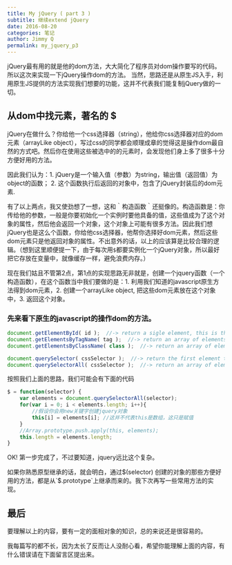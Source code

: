 ```yaml
---
title: My jQuery ( part 3 )
subtitle: 继续extend jQuery
date: 2016-08-20
categories: 笔记
author: Jimmy Q
permalink: my_jquery_p3
---
```

jQuery最有用的就是他的dom方法，大大简化了程序员对dom操作要写的代码。所以这次来实现一下jQuery操作dom的方法。
当然，思路还是从原生JS入手，利用原生JS提供的方法实现我们想要的功能，这并不代表我们能复制jQuery做的一切。

## 从dom中找元素，著名的 $

jQuery在做什么？你给他一个css选择器（string），他给你css选择器对应的dom元素（arrayLike object），写过css的同学都会顺理成章的觉得这是操作dom最自然的方式吧。然后你在使用这些被选中的的元素时，会发现他们身上多了很多十分方便好用的方法。

因此我们认为：1. jQuery是一个输入值（参数）为string，输出值（返回值）为object的函数； 2. 这个函数执行后返回的对象中，包含了jQuery封装后的dom元素.

有了以上两点，我又使劲想了一想，这和｀构造函数｀还挺像的。构造函数是：你传给他的参数，一般是你要初始化一个实例时要他具备的值，这些值成为了这个对象的属性，然后他会返回一个对象，这个对象上可能有很多方法。因此我们想jQuery也是这么个函数，你给他css选择器，他帮你选择好dom元素，然后这些dom元素只是他返回对象的属性。不出意外的话，以上的应该算是比较合理的逻辑。（想到这里顺便提一下，由于每次用`$`都要实例化一个jQuery对象，所以最好把它存放在变量中，就像缓存一样，避免浪费内存。）

现在我们姑且不管第2点，第1点的实现思路无非就是，创建一个jquery函数（一个构造函数），在这个函数当中我们要做的是：1. 利用我们知道的javascript原生方法得到dom元素，2. 创建一个arrayLike object, 把这些dom元素放在这个对象中，3. 返回这个对象。

### 先来看下原生的javascript的操作dom的方法。

```javascript
document.getElementById( id );  //-> return a sigle element, this is the fastest
document.getElementsByTagName( tag );  //-> return an array of elements
document.getElementsByClassName( class );  //-> return an array of elements

document.querySelector( cssSelector );  //-> return the first element that matches the selector
document.querySelectorAll( cssSelector );  //-> return an array of elements matches the cssSelector
```

按照我们上面的思路，我们可能会有下面的代码

```javascript
$ = function(selector) {
    var elements = document.querySelectorAll(selector);
    for(var i = 0; i < elements.length; i++){
        //假设你会用new关键字创建jquery对象
        this[i] = elements[i]; //这并不代表this是数组，这只是赋值
    }
    //Array.prototype.push.apply(this, elements);
    this.length = elements.length;
}
```
OK! 第一步完成了，不过要知道，jquery远比这个复杂。

如果你熟悉原型继承的话，就会明白，通过$(selector) 创建的对象的那些方便好用的方法，都是从`$.prototype`上继承而来的。我下次再写一些常用方法的实现。

## 最后

要理解以上的内容，要有一定的面相对象的知识，总的来说还是很容易的。

我每篇写的都不长，因为太长了反而让人没耐心看，希望你能理解上面的内容，有什么错误请在下面留言区提出来。